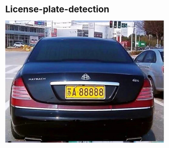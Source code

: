 # License-plate-detection

![Example image](https://github.com/schorm/License-plate-detection/blob/main/License%20plate%20detection/input/1.jpg)
